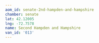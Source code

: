 ```yaml
---
aom_id: senate-2nd-hampden-and-hampshire
chamber: senate
lat: 42.12005
lng: -72.7578
name: Second Hampden and Hampshire
van_id: '013'
---
```

